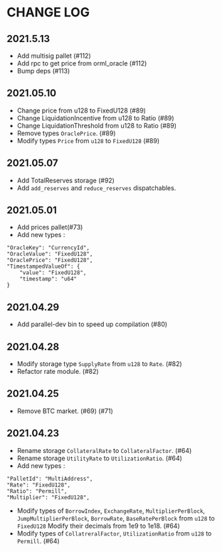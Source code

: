 # CHANGE LOG

## 2021.5.13

-   Add multisig pallet (#112)
-   Add rpc to get price from orml_oracle (#112)
-   Bump deps (#113)

## 2021.05.10

-   Change price from u128 to FixedU128 (#89)
-   Change LiquidationIncentive from u128 to Ratio (#89)
-   Change LiquidationThreshold from u128 to Ratio (#89)
-   Remove types `OraclePrice`. (#89)
-   Modify types `Price` from `u128` to `FixedU128` (#89)

## 2021.05.07

-   Add TotalReserves storage (#92)
-   Add `add_reserves` and `reduce_reserves` dispatchables.

## 2021.05.01

-   Add prices pallet(#73)
-   Add new types :

```
"OracleKey": "CurrencyId",
"OracleValue": "FixedU128",
"OraclePrice": "FixedU128",
"TimestampedValueOf": {
    "value": "FixedU128",
    "timestamp": "u64"
}
```

## 2021.04.29

-   Add parallel-dev bin to speed up compilation (#80)

## 2021.04.28

-   Modify storage type `SupplyRate` from `u128` to `Rate`. (#82)
-   Refactor rate module. (#82)

## 2021.04.25

-   Remove BTC market. (#69) (#71)

## 2021.04.23

-   Rename storage `CollateralRate` to `CollateralFactor`. (#64)
-   Rename storage `UtilityRate` to `UtilizationRatio`. (#64)
-   Add new types :

```
"PalletId": "MultiAddress",
"Rate": "FixedU128",
"Ratio": "Permill",
"Multiplier": "FixedU128",
```

-   Modify types of `BorrowIndex`, `ExchangeRate`, `MultiplierPerBlock`, `JumpMultiplierPerBlock`, `BorrowRate`, `BaseRatePerBlock` from `u128` to `FixedU128` Modify their decimals from 1e9 to 1e18. (#64)
-   Modify types of `CollatreralFactor`, `UtilizationRatio` from `u128` to `Permill`. (#64)
